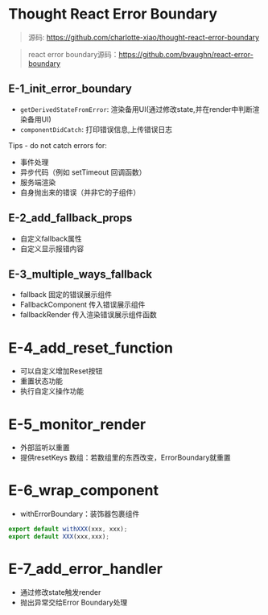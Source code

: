 # Thought React Error Boundary

> 源码: https://github.com/charlotte-xiao/thought-react-error-boundary

> react error boundary源码：https://github.com/bvaughn/react-error-boundary

## E-1_init_error_boundary

- `getDerivedStateFromError`: 渲染备用UI(通过修改state,并在render中判断渲染备用UI)
- `componentDidCatch`: 打印错误信息,上传错误日志

Tips - do not catch errors for:
- 事件处理
- 异步代码（例如 setTimeout 回调函数）
- 服务端渲染
- 自身抛出来的错误（并非它的子组件）

## E-2_add_fallback_props

- 自定义fallback属性
- 自定义显示报错内容

## E-3_multiple_ways_fallback

- fallback 固定的错误展示组件
- FallbackComponent 传入错误展示组件
- fallbackRender 传入渲染错误展示组件函数

# E-4_add_reset_function

- 可以自定义增加Reset按钮
- 重置状态功能
- 执行自定义操作功能

# E-5_monitor_render

- 外部监听以重置
- 提供resetKeys 数组：若数组里的东西改变，ErrorBoundary就重置

# E-6_wrap_component

- withErrorBoundary：装饰器包裹组件

```javascript
export default withXXX(xxx, xxx);
export default XXX(xxx,xxx);
```

# E-7_add_error_handler

- 通过修改state触发render
- 抛出异常交给Error Boundary处理
